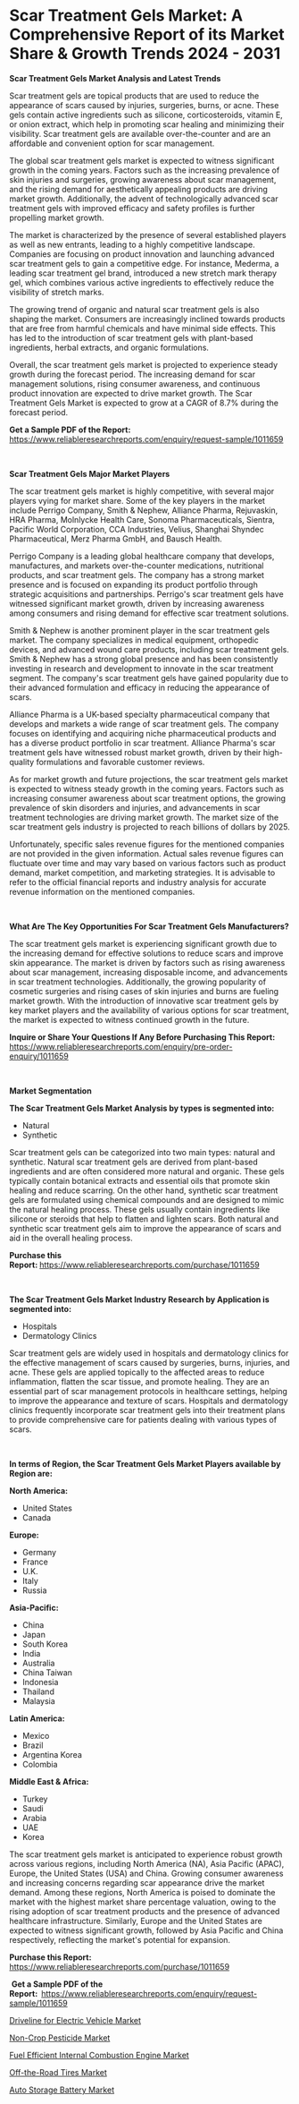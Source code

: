 <p><h1>Scar Treatment Gels Market: A Comprehensive Report of its Market Share & Growth Trends 2024 - 2031</h1></p><p><strong>Scar Treatment Gels Market Analysis and Latest Trends</strong></p>
<p><p>Scar treatment gels are topical products that are used to reduce the appearance of scars caused by injuries, surgeries, burns, or acne. These gels contain active ingredients such as silicone, corticosteroids, vitamin E, or onion extract, which help in promoting scar healing and minimizing their visibility. Scar treatment gels are available over-the-counter and are an affordable and convenient option for scar management.</p><p>The global scar treatment gels market is expected to witness significant growth in the coming years. Factors such as the increasing prevalence of skin injuries and surgeries, growing awareness about scar management, and the rising demand for aesthetically appealing products are driving market growth. Additionally, the advent of technologically advanced scar treatment gels with improved efficacy and safety profiles is further propelling market growth.</p><p>The market is characterized by the presence of several established players as well as new entrants, leading to a highly competitive landscape. Companies are focusing on product innovation and launching advanced scar treatment gels to gain a competitive edge. For instance, Mederma, a leading scar treatment gel brand, introduced a new stretch mark therapy gel, which combines various active ingredients to effectively reduce the visibility of stretch marks.</p><p>The growing trend of organic and natural scar treatment gels is also shaping the market. Consumers are increasingly inclined towards products that are free from harmful chemicals and have minimal side effects. This has led to the introduction of scar treatment gels with plant-based ingredients, herbal extracts, and organic formulations.</p><p>Overall, the scar treatment gels market is projected to experience steady growth during the forecast period. The increasing demand for scar management solutions, rising consumer awareness, and continuous product innovation are expected to drive market growth. The Scar Treatment Gels Market is expected to grow at a CAGR of 8.7% during the forecast period.</p></p>
<p><strong>Get a Sample PDF of the Report:&nbsp;</strong> <a href="https://www.reliableresearchreports.com/enquiry/request-sample/1011659">https://www.reliableresearchreports.com/enquiry/request-sample/1011659</a></p>
<p>&nbsp;</p>
<p><strong>Scar Treatment Gels Major Market Players</strong></p>
<p><p>The scar treatment gels market is highly competitive, with several major players vying for market share. Some of the key players in the market include Perrigo Company, Smith & Nephew, Alliance Pharma, Rejuvaskin, HRA Pharma, Molnlycke Health Care, Sonoma Pharmaceuticals, Sientra, Pacific World Corporation, CCA Industries, Velius, Shanghai Shyndec Pharmaceutical, Merz Pharma GmbH, and Bausch Health.</p><p>Perrigo Company is a leading global healthcare company that develops, manufactures, and markets over-the-counter medications, nutritional products, and scar treatment gels. The company has a strong market presence and is focused on expanding its product portfolio through strategic acquisitions and partnerships. Perrigo's scar treatment gels have witnessed significant market growth, driven by increasing awareness among consumers and rising demand for effective scar treatment solutions.</p><p>Smith & Nephew is another prominent player in the scar treatment gels market. The company specializes in medical equipment, orthopedic devices, and advanced wound care products, including scar treatment gels. Smith & Nephew has a strong global presence and has been consistently investing in research and development to innovate in the scar treatment segment. The company's scar treatment gels have gained popularity due to their advanced formulation and efficacy in reducing the appearance of scars.</p><p>Alliance Pharma is a UK-based specialty pharmaceutical company that develops and markets a wide range of scar treatment gels. The company focuses on identifying and acquiring niche pharmaceutical products and has a diverse product portfolio in scar treatment. Alliance Pharma's scar treatment gels have witnessed robust market growth, driven by their high-quality formulations and favorable customer reviews.</p><p>As for market growth and future projections, the scar treatment gels market is expected to witness steady growth in the coming years. Factors such as increasing consumer awareness about scar treatment options, the growing prevalence of skin disorders and injuries, and advancements in scar treatment technologies are driving market growth. The market size of the scar treatment gels industry is projected to reach billions of dollars by 2025.</p><p>Unfortunately, specific sales revenue figures for the mentioned companies are not provided in the given information. Actual sales revenue figures can fluctuate over time and may vary based on various factors such as product demand, market competition, and marketing strategies. It is advisable to refer to the official financial reports and industry analysis for accurate revenue information on the mentioned companies.</p></p>
<p>&nbsp;</p>
<p><strong>What Are The Key Opportunities For Scar Treatment Gels Manufacturers?</strong></p>
<p><p>The scar treatment gels market is experiencing significant growth due to the increasing demand for effective solutions to reduce scars and improve skin appearance. The market is driven by factors such as rising awareness about scar management, increasing disposable income, and advancements in scar treatment technologies. Additionally, the growing popularity of cosmetic surgeries and rising cases of skin injuries and burns are fueling market growth. With the introduction of innovative scar treatment gels by key market players and the availability of various options for scar treatment, the market is expected to witness continued growth in the future.</p></p>
<p><strong>Inquire or Share Your Questions If Any Before Purchasing This Report:</strong> <a href="https://www.reliableresearchreports.com/enquiry/pre-order-enquiry/1011659">https://www.reliableresearchreports.com/enquiry/pre-order-enquiry/1011659</a></p>
<p>&nbsp;</p>
<p><strong>Market Segmentation</strong></p>
<p><strong>The Scar Treatment Gels Market Analysis by types is segmented into:</strong></p>
<p><ul><li>Natural</li><li>Synthetic</li></ul></p>
<p><p>Scar treatment gels can be categorized into two main types: natural and synthetic. Natural scar treatment gels are derived from plant-based ingredients and are often considered more natural and organic. These gels typically contain botanical extracts and essential oils that promote skin healing and reduce scarring. On the other hand, synthetic scar treatment gels are formulated using chemical compounds and are designed to mimic the natural healing process. These gels usually contain ingredients like silicone or steroids that help to flatten and lighten scars. Both natural and synthetic scar treatment gels aim to improve the appearance of scars and aid in the overall healing process.</p></p>
<p><strong>Purchase this Report:&nbsp;</strong><a href="https://www.reliableresearchreports.com/purchase/1011659">https://www.reliableresearchreports.com/purchase/1011659</a></p>
<p>&nbsp;</p>
<p><strong>The Scar Treatment Gels Market Industry Research by Application is segmented into:</strong></p>
<p><ul><li>Hospitals</li><li>Dermatology Clinics</li></ul></p>
<p><p>Scar treatment gels are widely used in hospitals and dermatology clinics for the effective management of scars caused by surgeries, burns, injuries, and acne. These gels are applied topically to the affected areas to reduce inflammation, flatten the scar tissue, and promote healing. They are an essential part of scar management protocols in healthcare settings, helping to improve the appearance and texture of scars. Hospitals and dermatology clinics frequently incorporate scar treatment gels into their treatment plans to provide comprehensive care for patients dealing with various types of scars.</p></p>
<p>&nbsp;</p>
<p><strong>In terms of Region, the Scar Treatment Gels Market Players available by Region are:</strong></p>
<p>
    <p> <strong> North America: </strong>
        <ul>
            <li>United States</li>
            <li>Canada</li>
        </ul>
        </p> 
    <p> <strong> Europe: </strong>
        <ul>
            <li>Germany</li>
            <li>France</li>
            <li>U.K.</li>
            <li>Italy</li>
            <li>Russia</li>
        </ul>
        </p> 
    <p> <strong> Asia-Pacific: </strong>
        <ul>
            <li>China</li>
            <li>Japan</li>
            <li>South Korea</li>
            <li>India</li>
            <li>Australia</li>
            <li>China Taiwan</li>
            <li>Indonesia</li>
            <li>Thailand</li>
            <li>Malaysia</li>
        </ul>
        </p> 
    <p> <strong> Latin America: </strong>
        <ul>
            <li>Mexico</li>
            <li>Brazil</li>
            <li>Argentina Korea</li>
            <li>Colombia</li>
        </ul>
        </p> 
    <p> <strong> Middle East & Africa: </strong>
        <ul>
            <li>Turkey</li>
            <li>Saudi</li>
            <li>Arabia</li>
            <li>UAE</li>
            <li>Korea</li>
        </ul>
    </p>
    </p>
<p><p>The scar treatment gels market is anticipated to experience robust growth across various regions, including North America (NA), Asia Pacific (APAC), Europe, the United States (USA) and China. Growing consumer awareness and increasing concerns regarding scar appearance drive the market demand. Among these regions, North America is poised to dominate the market with the highest market share percentage valuation, owing to the rising adoption of scar treatment products and the presence of advanced healthcare infrastructure. Similarly, Europe and the United States are expected to witness significant growth, followed by Asia Pacific and China respectively, reflecting the market's potential for expansion.</p></p>
<p><strong>Purchase this Report: </strong><a href="https://www.reliableresearchreports.com/purchase/1011659">https://www.reliableresearchreports.com/purchase/1011659</a></p>
<p>&nbsp;<strong>Get a Sample PDF of the Report:&nbsp;&nbsp;</strong><a href="https://www.reliableresearchreports.com/enquiry/request-sample/1011659">https://www.reliableresearchreports.com/enquiry/request-sample/1011659</a></p>
<p><strong></strong></p>
<p><p><a href="https://medium.com/p/a4d17a60bc52/edit">Driveline for Electric Vehicle Market</a></p><p><a href="https://medium.com/@effiemills56867/non-crop-pesticide-market-comprehensive-assessment-by-type-application-and-geography-48b1b5579d30">Non-Crop Pesticide Market</a></p><p><a href="https://medium.com/p/c5acf298d3c5/edit">Fuel Efficient Internal Combustion Engine Market</a></p><p><a href="https://medium.com/p/7f8c1f9f13fa/edit">Off-the-Road Tires Market</a></p><p><a href="https://medium.com/@stephanyrau/auto-storage-battery-market-trends-and-market-analysis-forecasted-for-period-2024-2031-0aa3613f20c1">Auto Storage Battery Market</a></p></p>